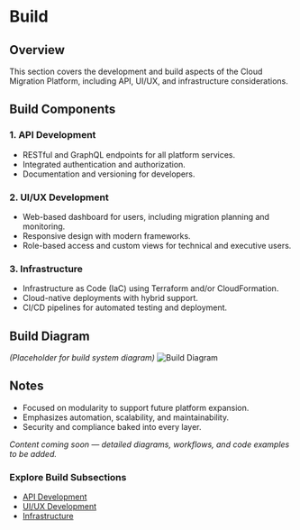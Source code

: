 # Build

## Overview
This section covers the development and build aspects of the Cloud Migration Platform, including API, UI/UX, and infrastructure considerations.

## Build Components

### 1. API Development
- RESTful and GraphQL endpoints for all platform services.
- Integrated authentication and authorization.
- Documentation and versioning for developers.

### 2. UI/UX Development
- Web-based dashboard for users, including migration planning and monitoring.
- Responsive design with modern frameworks.
- Role-based access and custom views for technical and executive users.

### 3. Infrastructure
- Infrastructure as Code (IaC) using Terraform and/or CloudFormation.
- Cloud-native deployments with hybrid support.
- CI/CD pipelines for automated testing and deployment.

## Build Diagram
*(Placeholder for build system diagram)*
![Build Diagram](../../assets/icons/build.svg)

## Notes
- Focused on modularity to support future platform expansion.
- Emphasizes automation, scalability, and maintainability.
- Security and compliance baked into every layer.

*Content coming soon — detailed diagrams, workflows, and code examples to be added.*

### Explore Build Subsections
- [API Development](api/README.md)
- [UI/UX Development](ui/README.md)
- [Infrastructure](infra/README.md)
